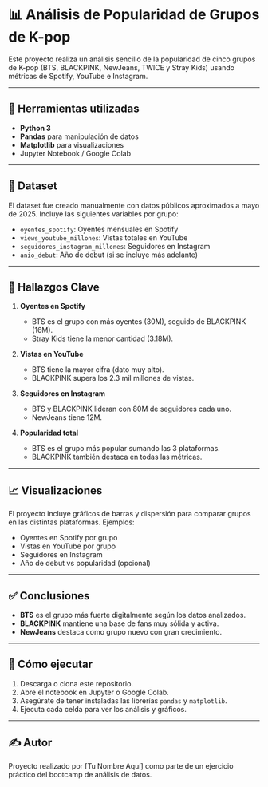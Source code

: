 # 📊 Análisis de Popularidad de Grupos de K-pop

Este proyecto realiza un análisis sencillo de la popularidad de cinco grupos de K-pop (BTS, BLACKPINK, NewJeans, TWICE y Stray Kids) usando métricas de Spotify, YouTube e Instagram.

---

## 🧰 Herramientas utilizadas

- **Python 3**
- **Pandas** para manipulación de datos
- **Matplotlib** para visualizaciones
- Jupyter Notebook / Google Colab

---

## 📁 Dataset

El dataset fue creado manualmente con datos públicos aproximados a mayo de 2025. Incluye las siguientes variables por grupo:

- `oyentes_spotify`: Oyentes mensuales en Spotify
- `views_youtube_millones`: Vistas totales en YouTube
- `seguidores_instagram_millones`: Seguidores en Instagram
- `anio_debut`: Año de debut (si se incluye más adelante)

---

## 📌 Hallazgos Clave

1. **Oyentes en Spotify**
   - BTS es el grupo con más oyentes (30M), seguido de BLACKPINK (16M).
   - Stray Kids tiene la menor cantidad (3.18M).

2. **Vistas en YouTube**
   - BTS tiene la mayor cifra (dato muy alto).
   - BLACKPINK supera los 2.3 mil millones de vistas.

3. **Seguidores en Instagram**
   - BTS y BLACKPINK lideran con 80M de seguidores cada uno.
   - NewJeans tiene 12M.

4. **Popularidad total**
   - BTS es el grupo más popular sumando las 3 plataformas.
   - BLACKPINK también destaca en todas las métricas.

---

## 📈 Visualizaciones

El proyecto incluye gráficos de barras y dispersión para comparar grupos en las distintas plataformas. Ejemplos:

- Oyentes en Spotify por grupo
- Vistas en YouTube por grupo
- Seguidores en Instagram
- Año de debut vs popularidad (opcional)

---

## ✅ Conclusiones

- **BTS** es el grupo más fuerte digitalmente según los datos analizados.
- **BLACKPINK** mantiene una base de fans muy sólida y activa.
- **NewJeans** destaca como grupo nuevo con gran crecimiento.

---

## 📂 Cómo ejecutar

1. Descarga o clona este repositorio.
2. Abre el notebook en Jupyter o Google Colab.
3. Asegúrate de tener instaladas las librerías `pandas` y `matplotlib`.
4. Ejecuta cada celda para ver los análisis y gráficos.

---

## ✍️ Autor

Proyecto realizado por [Tu Nombre Aquí] como parte de un ejercicio práctico del bootcamp de análisis de datos.

